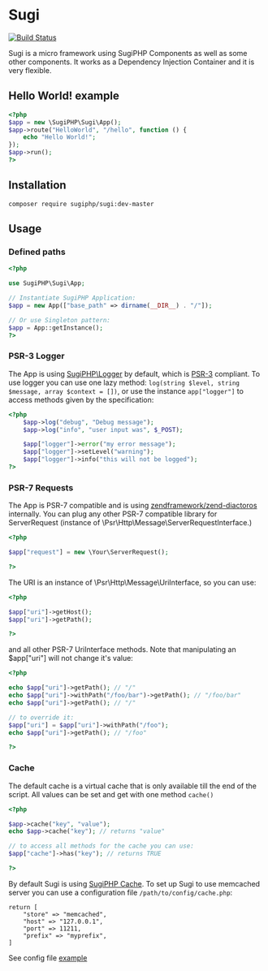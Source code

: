 # Sugi

[![Build Status](https://travis-ci.org/SugiPHP/Sugi.svg)](https://travis-ci.org/SugiPHP/Sugi)

Sugi is a micro framework using SugiPHP Components as well as some other components. It works as a Dependency Injection Container and it is very flexible.

## Hello World! example

```php
<?php
$app = new \SugiPHP\Sugi\App();
$app->route("HelloWorld", "/hello", function () {
    echo "Hello World!";
});
$app->run();
?>
```

## Installation

```cli
composer require sugiphp/sugi:dev-master
```

## Usage

### Defined paths

```php
<?php

use SugiPHP\Sugi\App;

// Instantiate SugiPHP Application:
$app = new App(["base_path" => dirname(__DIR__) . "/"]);

// Or use Singleton pattern:
$app = App::getInstance();
?>
```

### PSR-3 Logger

The App is using [SugiPHP\Logger](https://github.com/SugiPHP/Logger/tree/v2.x) by default, which is [PSR-3](https://github.com/php-fig/fig-standards/blob/master/accepted/PSR-3-logger-interface.md) compliant. To use logger you can use one lazy method: `log(string $level, string $message, array $context = [])`, or use the instance `app["logger"]` to access methods given by the specification:

```php
<?php
    $app->log("debug", "Debug message");
    $app->log("info", "user input was", $_POST);

    $app["logger"]->error("my error message");
    $app["logger"]->setLevel("warning");
    $app["logger"]->info("this will not be logged");
?>
```


### PSR-7 Requests

The App is PSR-7 compatible and is using [zendframework/zend-diactoros](https://github.com/zendframework/zend-diactoros) internally. You can plug any other PSR-7 compatible library for ServerRequest (instance of \Psr\Http\Message\ServerRequestInterface.)

```php
<?php

$app["request"] = new \Your\ServerRequest();

?>
```

The URI is an instance of \Psr\Http\Message\UriInterface, so you can use:

```php
<?php

$app["uri"]->getHost();
$app["uri"]->getPath();

?>
```
and all other PSR-7 UriInterface methods. Note that manipulating an $app["uri"] will not change it's value:

```php
<?php

echo $app["uri"]->getPath(); // "/"
echo $app["uri"]->withPath("/foo/bar")->getPath(); // "/foo/bar"
echo $app["uri"]->getPath(); // "/"

// to override it:
$app["uri"] = $app["uri"]->withPath("/foo");
echo $app["uri"]->getPath(); // "/foo"

?>
```

### Cache

The default cache is a virtual cache that is only available till the end of the script. All values can be set and get with one method `cache()`

```php
<?php

$app->cache("key", "value");
echo $app->cache("key"); // returns "value"

// to access all methods for the cache you can use:
$app["cache"]->has("key"); // returns TRUE

?>
```

By default Sugi is using [SugiPHP Cache](https://github.com/SugiPHP/Cache). To set up Sugi to use memcached server you can use a configuration file `/path/to/config/cache.php`:
```
return [
    "store" => "memcached",
    "host" => "127.0.0.1",
    "port" => 11211, 
    "prefix" => "myprefix",
]
```

See config file [example](https://github.com/SugiPHP/Sugi/blob/master/example/app/config/cache.php)
